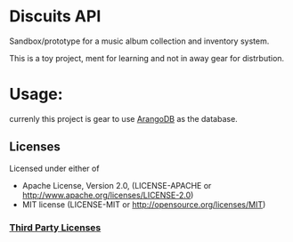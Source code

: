 # Discuits API
Sandbox/prototype for a music album collection and inventory system.

This is a toy project, ment for learning and not in away gear for distrbution.

# Usage:


currenly this project is gear to use [ArangoDB](https://www.arangodb.com/download-major/) as the database.


## Licenses
Licensed under either of
- Apache License, Version 2.0, (LICENSE-APACHE or http://www.apache.org/licenses/LICENSE-2.0)
- MIT license (LICENSE-MIT or http://opensource.org/licenses/MIT)

### [Third Party Licenses](https://htmlpreview.github.io/?https://github.com/Ostoyae/discket_api/blob/main/license.html)
